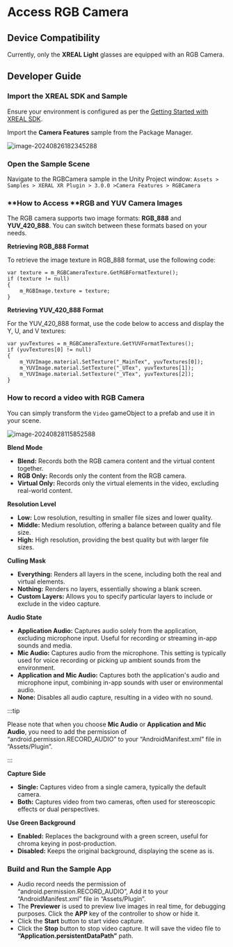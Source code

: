 # Access RGB Camera

## Device Compatibility

Currently, only the **XREAL Light** glasses are equipped with an RGB Camera.

## Developer Guide

### Import the XREAL SDK and Sample 

Ensure your environment is configured as per the [Getting Started with XREAL SDK](https://xreal.gitbook.io/nrsdk/nrsdk-fundamentals/quickstart-for-android).

Import the **Camera Features** sample from the Package Manager.

![image-20240826182345288](https://pub-8dffc52979c34362aa2dbe3a43f0792a.r2.dev/image-20240826182345288.png)

### Open the Sample Scene

Navigate to the RGBCamera sample in the Unity Project window: `Assets > Samples > XERAL XR Plugin > 3.0.0 >Camera Features > RGBCamera`

### **How to Access **RGB and YUV Camera Images

The RGB camera supports two image formats: **RGB_888** and **YUV_420_888**. You can switch between these formats based on your needs.

**Retrieving RGB_888 Format**

To retrieve the image texture in RGB_888 format, use the following code:

```
var texture = m_RGBCameraTexture.GetRGBFormatTexture();
if (texture != null)
{
    m_RGBImage.texture = texture;
}
```

**Retrieving YUV_420_888 Format**

For the YUV_420_888 format, use the code below to access and display the Y, U, and V textures:

```
var yuvTextures = m_RGBCameraTexture.GetYUVFormatTextures();
if (yuvTextures[0] != null)
{
    m_YUVImage.material.SetTexture("_MainTex", yuvTextures[0]);
    m_YUVImage.material.SetTexture("_UTex", yuvTextures[1]);
    m_YUVImage.material.SetTexture("_VTex", yuvTextures[2]);
}
```

### How to record a video with RGB Camera

You can simply transform the `Video` gameObject to a prefab and use it in your scene.

![image-20240828115852588](https://pub-8dffc52979c34362aa2dbe3a43f0792a.r2.dev/image-20240828115852588.png)

**Blend Mode**

- **Blend:** Records both the RGB camera content and the virtual content together.
- **RGB Only:** Records only the content from the RGB camera.
- **Virtual Only:** Records only the virtual elements in the video, excluding real-world content.

**Resolution Level**

- **Low:** Low resolution, resulting in smaller file sizes and lower quality.
- **Middle:** Medium resolution, offering a balance between quality and file size.
- **High:** High resolution, providing the best quality but with larger file sizes.

**Culling Mask**

- **Everything:** Renders all layers in the scene, including both the real and virtual elements.
- **Nothing:** Renders no layers, essentially showing a blank screen.
- **Custom Layers:** Allows you to specify particular layers to include or exclude in the video capture.

**Audio State**

- **Application Audio:** Captures audio solely from the application, excluding microphone input. Useful for recording or streaming in-app sounds and media.
- **Mic Audio:** Captures audio from the microphone. This setting is typically used for voice recording or picking up ambient sounds from the environment.
- **Application and Mic Audio:** Captures both the application's audio and microphone input, combining in-app sounds with user or environmental audio.
- **None:** Disables all audio capture, resulting in a video with no sound.

:::tip

Please note that when you choose **Mic Audio** or **Application and Mic Audio**, you need to add the permission of “android.permission.RECORD_AUDIO” to your “AndroidManifest.xml” file in “Assets/Plugin”.

:::

**Capture Side**

- **Single:** Captures video from a single camera, typically the default camera.
- **Both:** Captures video from two cameras, often used for stereoscopic effects or dual perspectives.

**Use Green Background**

- **Enabled:** Replaces the background with a green screen, useful for chroma keying in post-production.
- **Disabled:** Keeps the original background, displaying the scene as is.

### Build and Run the Sample App

- Audio record needs the permission of “android.permission.RECORD_AUDIO”, Add it to your “AndroidManifest.xml” file in “Assets/Plugin”.
- The **Previewer** is used to preview live images in real time, for debugging purposes. Click the **APP** key of the controller to show or hide it.
- Click the **Start** button to start video capture.
- Click the **Stop** button to stop video capture. It will save the video file to **“Application.persistentDataPath”** path.
